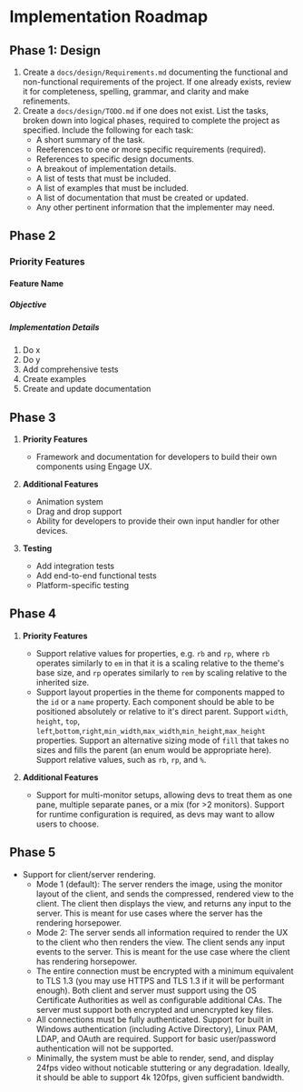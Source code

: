 # Implementation Roadmap

## Phase 1: Design

1. Create a `docs/design/Requirements.md` documenting the functional and non-functional requirements of the project. If one already exists, review it for completeness, spelling, grammar, and clarity and make refinements.
2. Create a `docs/design/TODO.md` if one does not exist. List the tasks, broken down into logical phases, required to complete the project as specified. Include the following for each task:
	- A short summary of the task.
	- Reeferences to one or more specific requirements (required).
	- References to specific design documents.
	- A breakout of implementation details.
	- A list of tests that must be included.
	- A list of examples that must be included.
	- A list of documentation that must be created or updated.
	- Any other pertinent information that the implementer may need.

## Phase 2

### Priority Features

#### Feature Name

##### Objective

<!-- What is the purpose of the feature -->

##### Implementation Details

1. Do x
2. Do y
3. Add comprehensive tests
4. Create examples
5. Create and update documentation

## Phase 3

1. **Priority Features**

    - Framework and documentation for developers to build their own components using Engage UX.

2. **Additional Features**

    - Animation system
    - Drag and drop support
    - Ability for developers to provide their own input handler for other devices.

3. **Testing**
    - Add integration tests
    - Add end-to-end functional tests
    - Platform-specific testing

## Phase 4

1. **Priority Features**

    - Support relative values for properties, e.g. `rb` and `rp`, where `rb` operates similarly to `em` in that it is a scaling relative to the theme's base size, and `rp` operates similarly to `rem` by scaling relative to the inherited size.
    - Support layout properties in the theme for components mapped to the `id` or a `name` property. Each component should be able to be positioned absolutely or relative to it's direct parent. Support `width`, `height`, `top`, `left`,`bottom`,`right`,`min_width`,`max_width`,`min_height`,`max_height` properties. Support an alternative sizing mode of `fill` that takes no sizes and fills the parent (an enum would be appropriate here). Support relative values, such as `rb`, `rp`, and `%`.

2. **Additional Features**
    - Support for multi-monitor setups, allowing devs to treat them as one pane, multiple separate panes, or a mix (for >2 monitors). Support for runtime configuration is required, as devs may want to allow users to choose.

## Phase 5

- Support for client/server rendering.
    - Mode 1 (default): The server renders the image, using the monitor layout of the client, and sends the compressed, rendered view to the client. The client then displays the view, and returns any input to the server. This is meant for use cases where the server has the rendering horsepower.
    - Mode 2: The server sends all information required to render the UX to the client who then renders the view. The client sends any input events to the server. This is meant for the use case where the client has rendering horsepower.
    - The entire connection must be encrypted with a minimum equivalent to TLS 1.3 (you may use HTTPS and TLS 1.3 if it will be performant enough). Both client and server must support using the OS Certificate Authorities as well as configurable additional CAs. The server must support both encrypted and unencrypted key files.
    - All connections must be fully authenticated. Support for built in Windows authentication (including Active Directory), Linux PAM, LDAP, and OAuth are required. Support for basic user/password authentication will not be supported.
    - Minimally, the system must be able to render, send, and display 24fps video without noticable stuttering or any degradation. Ideally, it should be able to support 4k 120fps, given sufficient bandwidth.
